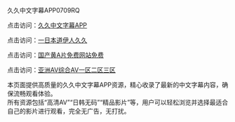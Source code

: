 久久中文字幕APP0709RQ

点击访问：<a href="https://heiliaowzu4ur.pages.dev/">久久中文字幕APP</a>

点击访问：<a href="https://heiliaozj3tjd.pages.dev/">一日本道伊人久久</a>

点击访问：<a href="https://heiliaoe8ajia.pages.dev/">国产黄A片免费网站免费</a>

点击访问：<a href="https://heiliaoxqkkct.pages.dev/">亚洲AV综合AV一区二区三区</a>

本页面提供高质量的久久中文字幕APP资源，精心收录了最新的中文字幕内容，确保流畅观看体验。  
所有资源包括“高清AV”“日韩无码”“精品影片”等，用户可以轻松浏览并选择最适合自己的影片进行观看，完全无广告，无打扰。

<span style="display:none;">[Canonical link](https://github.com/T20250709/So6 ）</span>
